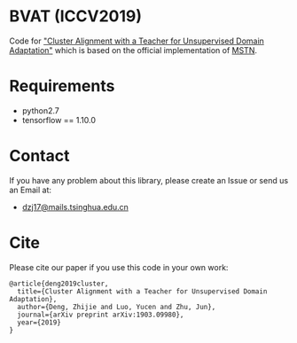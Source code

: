 # BVAT (ICCV2019)
Code for ["Cluster Alignment with a Teacher for Unsupervised Domain Adaptation"](https://arxiv.org/pdf/1903.09980.pdf) which is based on the official implementation of [MSTN](https://github.com/Mid-Push/Moving-Semantic-Transfer-Network).

# Requirements
- python2.7
- tensorflow == 1.10.0

# Contact
If you have any problem about this library, please create an Issue or send us an Email at:
- dzj17@mails.tsinghua.edu.cn

# Cite
Please cite our paper if you use this code in your own work:
```
@article{deng2019cluster,
  title={Cluster Alignment with a Teacher for Unsupervised Domain Adaptation},
  author={Deng, Zhijie and Luo, Yucen and Zhu, Jun},
  journal={arXiv preprint arXiv:1903.09980},
  year={2019}
}
```
